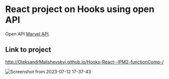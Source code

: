 # React project on Hooks using open API

Open API [Marvel API](https://developer.marvel.com/).

## Link to project

http://OleksandrMalishevskyi.github.io/Hooks-React--IPM2-functionComp-/



![Screenshot from 2023-07-12 17-37-43](https://github.com/OleksandrMalishevskyi/Hooks-React--IPM2-functionComp-/assets/80953884/73b980a1-d55b-445c-9821-97c79cb13e9d)

